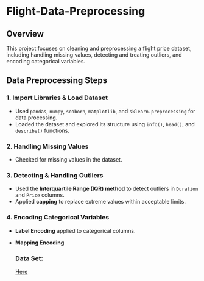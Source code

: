# Flight-Data-Preprocessing

## Overview  
This project focuses on cleaning and preprocessing a flight price dataset, including handling missing values, detecting and treating outliers, and encoding categorical variables.

## Data Preprocessing Steps  

### 1. Import Libraries & Load Dataset  
- Used `pandas`, `numpy`, `seaborn`, `matplotlib`, and `sklearn.preprocessing` for data processing.  
- Loaded the dataset and explored its structure using `info()`, `head()`, and `describe()` functions.  

### 2. Handling Missing Values  
- Checked for missing values in the dataset.

### 3. Detecting & Handling Outliers  
- Used the **Interquartile Range (IQR) method** to detect outliers in `Duration` and `Price` columns.  
- Applied **capping** to replace extreme values within acceptable limits.  

### 4. Encoding Categorical Variables  
- **Label Encoding** applied to categorical columns.  
- **Mapping Encoding**

  ### Data Set:
  [Here](https://www.kaggle.com/datasets/orhfusion/flight-price-dataset)
